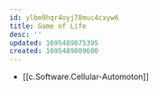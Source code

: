 ```yaml
---
id: ylbm9hqr4oyj78muc4cxyw6
title: Game of Life
desc: ''
updated: 1695489875395
created: 1695489809600
---
```


- [[c.Software.Cellular-Automoton]]